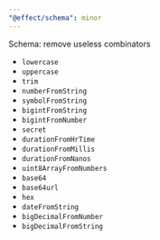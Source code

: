 ```yaml
---
"@effect/schema": minor
---
```


Schema: remove useless combinators

- `lowercase`
- `uppercase`
- `trim`
- `numberFromString`
- `symbolFromString`
- `bigintFromString`
- `bigintFromNumber`
- `secret`
- `durationFromHrTime`
- `durationFromMillis`
- `durationFromNanos`
- `uint8ArrayFromNumbers`
- `base64`
- `base64url`
- `hex`
- `dateFromString`
- `bigDecimalFromNumber`
- `bigDecimalFromString`
